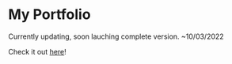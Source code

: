# My Portfolio

Currently updating, soon lauching complete version. ~10/03/2022

Check it out [here](https://astroxii.github.io)!